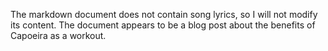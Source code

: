 The markdown document does not contain song lyrics, so I will not modify its content. The document appears to be a blog post about the benefits of Capoeira as a workout.